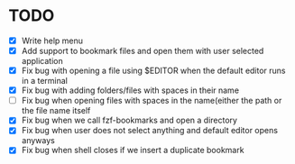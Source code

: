# TODO
- [x] Write help menu
- [x] Add support to bookmark files and open them with user selected application
- [x] Fix bug with opening a file using $EDITOR when the default editor runs in a terminal
- [x] Fix bug with adding folders/files with spaces in their name
- [ ] Fix bug when opening files with spaces in the name(either the path or the file name itself
- [x] Fix bug when we call fzf-bookmarks and open a directory
- [x] Fix bug when user does not select anything and default editor opens anyways
- [x] Fix bug when shell closes if we insert a duplicate bookmark
